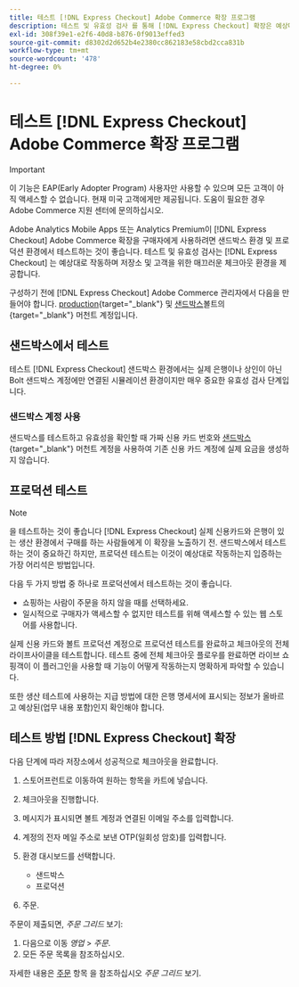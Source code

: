 ```yaml
---
title: 테스트 [!DNL Express Checkout] Adobe Commerce 확장 프로그램
description: 테스트 및 유효성 검사 를 통해 [!DNL Express Checkout] 확장은 예상대로 작동합니다.
exl-id: 308f39e1-e2f6-40d8-b876-0f9013effed3
source-git-commit: d8302d2d652b4e2380cc862183e58cbd2cca831b
workflow-type: tm+mt
source-wordcount: '478'
ht-degree: 0%

---
```


# 테스트 [!DNL Express Checkout] Adobe Commerce 확장 프로그램

>[!IMPORTANT]
>
> 이 기능은 EAP(Early Adopter Program) 사용자만 사용할 수 있으며 모든 고객이 아직 액세스할 수 없습니다. 현재 미국 고객에게만 제공됩니다. 도움이 필요한 경우 Adobe Commerce 지원 센터에 문의하십시오.

Adobe Analytics Mobile Apps 또는 Analytics Premium이 [!DNL Express Checkout] Adobe Commerce 확장을 구매자에게 사용하려면 샌드박스 환경 및 프로덕션 환경에서 테스트하는 것이 좋습니다. 테스트 및 유효성 검사는 [!DNL Express Checkout] 는 예상대로 작동하며 저장소 및 고객을 위한 매끄러운 체크아웃 환경을 제공합니다.

구성하기 전에 [!DNL Express Checkout] Adobe Commerce 관리자에서 다음을 만들어야 합니다. [production](https://merchant.bolt.com/register){target=&quot;_blank&quot;} 및 [샌드박스](https://merchant-sandbox.bolt.com/register)볼트의 {target=&quot;_blank&quot;} 머천트 계정입니다.

## 샌드박스에서 테스트

테스트 [!DNL Express Checkout] 샌드박스 환경에서는 실제 은행이나 상인이 아닌 Bolt 샌드박스 계정에만 연결된 시뮬레이션 환경이지만 매우 중요한 유효성 검사 단계입니다.

### 샌드박스 계정 사용

샌드박스를 테스트하고 유효성을 확인할 때 가짜 신용 카드 번호와 [샌드박스](https://merchant-sandbox.bolt.com/register){target=&quot;_blank&quot;} 머천트 계정을 사용하여 기존 신용 카드 계정에 실제 요금을 생성하지 않습니다.

## 프로덕션 테스트

>[!NOTE]
>
> 을 테스트하는 것이 좋습니다 [!DNL Express Checkout] 실제 신용카드와 은행이 있는 생산 환경에서 구매를 하는 사람들에게 이 확장을 노출하기 전. 샌드박스에서 테스트하는 것이 중요하긴 하지만, 프로덕션 테스트는 이것이 예상대로 작동하는지 입증하는 가장 어리석은 방법입니다.

다음 두 가지 방법 중 하나로 프로덕션에서 테스트하는 것이 좋습니다.

- 쇼핑하는 사람이 주문을 하지 않을 때를 선택하세요.
- 일시적으로 구매자가 액세스할 수 없지만 테스트를 위해 액세스할 수 있는 웹 스토어를 사용합니다.

실제 신용 카드와 볼트 프로덕션 계정으로 프로덕션 테스트를 완료하고 체크아웃의 전체 라이프사이클을 테스트합니다. 테스트 중에 전체 체크아웃 플로우를 완료하면 라이브 쇼핑객이 이 플러그인을 사용할 때 기능이 어떻게 작동하는지 명확하게 파악할 수 있습니다.

또한 생산 테스트에 사용하는 지급 방법에 대한 은행 명세서에 표시되는 정보가 올바르고 예상된(업무 내용 포함)인지 확인해야 합니다.

## 테스트 방법 [!DNL Express Checkout] 확장

다음 단계에 따라 저장소에서 성공적으로 체크아웃을 완료합니다.

1. 스토어프런트로 이동하여 원하는 항목을 카트에 넣습니다.
1. 체크아웃을 진행합니다.
1. 메시지가 표시되면 볼트 계정과 연결된 이메일 주소를 입력합니다.
1. 계정의 전자 메일 주소로 보낸 OTP(일회성 암호)를 입력합니다.
1. 환경 대시보드를 선택합니다.

   - 샌드박스
   - 프로덕션

1. 주문.

주문이 제출되면, _주문 그리드_ 보기:

1. 다음으로 이동 _영업_ > _주문_.
1. 모든 주문 목록을 참조하십시오.

자세한 내용은 [주문](https://docs.magento.com/user-guide/sales/orders.html) 항목 을 참조하십시오 _주문 그리드_ 보기.
